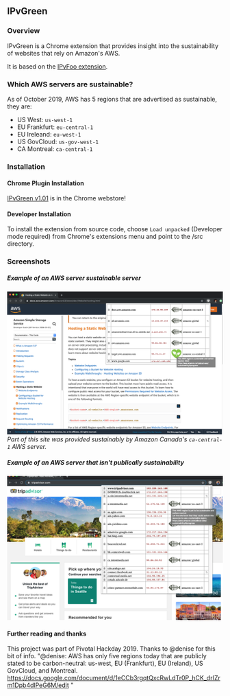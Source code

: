 ## IPvGreen

### Overview
IPvGreen is a Chrome extension that provides insight into the sustainability of websites that rely on Amazon's AWS.

It is based on the [IPvFoo extension](https://github.com/pmarks-net/ipvfoo).

### Which AWS servers are sustainable?
As of October 2019, AWS has 5 regions that are advertised as sustainable, they are:
- US West: `us-west-1`
- EU Frankfurt: `eu-central-1`
- EU Ireleand: `eu-west-1`
- US GovCloud: `us-gov-west-1`
- CA Montreal: `ca-central-1`

### Installation

#### Chrome Plugin Installation

[IPvGreen v1.01](https://chrome.google.com/webstore/detail/ipvgreen/japapgcichafkoenponokhilebeejbch) is in the Chrome webstore!

#### Developer Installation
To install the extension from source code, choose `Load unpacked` (Developer mode required) from Chrome's extensions menu and point to the /src directory. 

### Screenshots

##### Example of an AWS server sustainable server
![IPvGreen1](/screenshot.png)
*Part of this site was provided sustainably by Amazon Canada's `ca-central-1` AWS server.*

##### Example of an AWS server that isn't publically  sustainability
![IPvGreen2](/screenshot2.png)

#### Further reading and thanks
This project was part of Pivotal Hackday 2019.
Thanks to @denise for this bit of info.
"@denise: AWS has only five regions today that are publicly stated to be carbon-neutral: us-west, EU (Frankfurt), EU (Ireland), US GovCloud, and Montreal. 
https://docs.google.com/document/d/1eCCb3rgqtQxcRwLdTr0P_hCK_drIZrm1Dpb4dlPeG6M/edit
"
